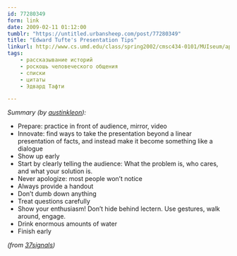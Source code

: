```yaml
---
id: 77280349
form: link
date: 2009-02-11 01:12:00
tumblr: "https://untitled.urbansheep.com/post/77280349"
title: "Edward Tufte's Presentation Tips"
linkurl: http://www.cs.umd.edu/class/spring2002/cmsc434-0101/MUIseum/applications/presentationtips.html
tags:
    - рассказывание историй
    - роскошь человеческого общения
    - списки
    - цитаты
    - Эдвард Тафти

---
```

<p><em>Summary (by <a href="http://tumblr.austinkleon.com/post/77219492/edward-tuftes-presentation-tips">austinkleon</a>):</em></p>

<ul><li>Prepare: practice in front of audience, mirror, video</li>
<li>Innovate: find ways to take the presentation beyond a linear presentation of facts, and instead make it become something like a dialogue</li>
<li>Show up early</li>
<li>Start by clearly telling the audience: What the problem is, who cares, and what your solution is.</li>
<li>Never apologize: most people won’t notice</li>
<li>Always provide a handout</li>
<li>Don’t dumb down anything</li>
<li>Treat questions carefully</li>
<li>Show your enthusiasm! Don’t hide behind lectern. Use gestures, walk around, engage.</li>
<li>Drink enormous amounts of water</li>
<li>Finish early</li>
</ul><p><em>(from <a href="http://www.37signals.com/svn/posts/1571-edward-r-tuftes-presentation-tips">37signals</a>)</em></p>
